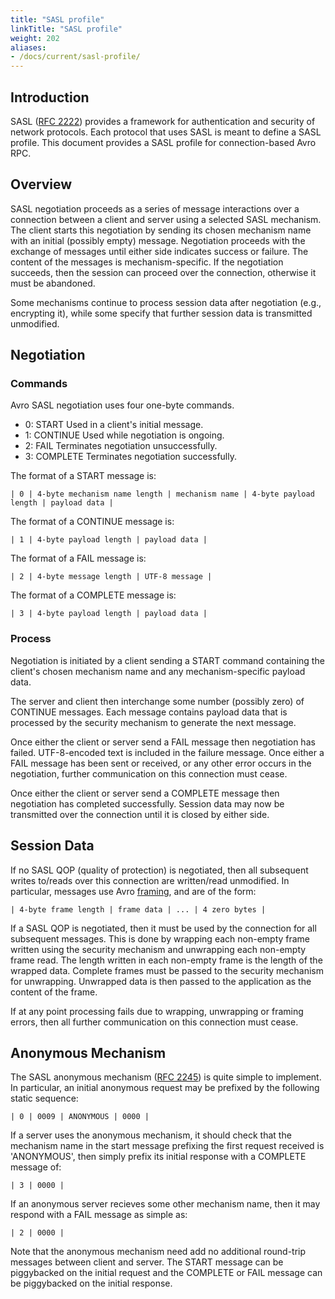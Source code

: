 ```yaml
---
title: "SASL profile"
linkTitle: "SASL profile"
weight: 202
aliases:
- /docs/current/sasl-profile/
---
```


<!--

 Licensed to the Apache Software Foundation (ASF) under one
 or more contributor license agreements.  See the NOTICE file
 distributed with this work for additional information
 regarding copyright ownership.  The ASF licenses this file
 to you under the Apache License, Version 2.0 (the
 "License"); you may not use this file except in compliance
 with the License.  You may obtain a copy of the License at

   https://www.apache.org/licenses/LICENSE-2.0

 Unless required by applicable law or agreed to in writing,
 software distributed under the License is distributed on an
 "AS IS" BASIS, WITHOUT WARRANTIES OR CONDITIONS OF ANY
 KIND, either express or implied.  See the License for the
 specific language governing permissions and limitations
 under the License.

-->

## Introduction
SASL ([RFC 2222](https://www.ietf.org/rfc/rfc2222.txt)) provides a framework for authentication and security of network protocols. Each protocol that uses SASL is meant to define a SASL profile. This document provides a SASL profile for connection-based Avro RPC.

## Overview
SASL negotiation proceeds as a series of message interactions over a connection between a client and server using a selected SASL mechanism. The client starts this negotiation by sending its chosen mechanism name with an initial (possibly empty) message. Negotiation proceeds with the exchange of messages until either side indicates success or failure. The content of the messages is mechanism-specific. If the negotiation succeeds, then the session can proceed over the connection, otherwise it must be abandoned.

Some mechanisms continue to process session data after negotiation (e.g., encrypting it), while some specify that further session data is transmitted unmodified.

## Negotiation

### Commands
Avro SASL negotiation uses four one-byte commands.

* 0: START Used in a client's initial message.
* 1: CONTINUE Used while negotiation is ongoing.
* 2: FAIL Terminates negotiation unsuccessfully.
* 3: COMPLETE Terminates negotiation successfully.

The format of a START message is:

`| 0 | 4-byte mechanism name length | mechanism name | 4-byte payload length | payload data |`

The format of a CONTINUE message is:

`| 1 | 4-byte payload length | payload data |`

The format of a FAIL message is:

`| 2 | 4-byte message length | UTF-8 message |`

The format of a COMPLETE message is:

`| 3 | 4-byte payload length | payload data |`

### Process
Negotiation is initiated by a client sending a START command containing the client's chosen mechanism name and any mechanism-specific payload data.

The server and client then interchange some number (possibly zero) of CONTINUE messages. Each message contains payload data that is processed by the security mechanism to generate the next message.

Once either the client or server send a FAIL message then negotiation has failed. UTF-8-encoded text is included in the failure message. Once either a FAIL message has been sent or received, or any other error occurs in the negotiation, further communication on this connection must cease.

Once either the client or server send a COMPLETE message then negotiation has completed successfully. Session data may now be transmitted over the connection until it is closed by either side.

## Session Data
If no SASL QOP (quality of protection) is negotiated, then all subsequent writes to/reads over this connection are written/read unmodified. In particular, messages use Avro [framing](#Message+Framing), and are of the form:

`| 4-byte frame length | frame data | ... | 4 zero bytes |`

If a SASL QOP is negotiated, then it must be used by the connection for all subsequent messages. This is done by wrapping each non-empty frame written using the security mechanism and unwrapping each non-empty frame read. The length written in each non-empty frame is the length of the wrapped data. Complete frames must be passed to the security mechanism for unwrapping. Unwrapped data is then passed to the application as the content of the frame.

If at any point processing fails due to wrapping, unwrapping or framing errors, then all further communication on this connection must cease.

## Anonymous Mechanism
The SASL anonymous mechanism ([RFC 2245](https://www.ietf.org/rfc/rfc2222.txt)) is quite simple to implement. In particular, an initial anonymous request may be prefixed by the following static sequence:

`| 0 | 0009 | ANONYMOUS | 0000 |`

If a server uses the anonymous mechanism, it should check that the mechanism name in the start message prefixing the first request received is 'ANONYMOUS', then simply prefix its initial response with a COMPLETE message of:

`| 3 | 0000 |`

If an anonymous server recieves some other mechanism name, then it may respond with a FAIL message as simple as:

`| 2 | 0000 |`

Note that the anonymous mechanism need add no additional round-trip messages between client and server. The START message can be piggybacked on the initial request and the COMPLETE or FAIL message can be piggybacked on the initial response.
